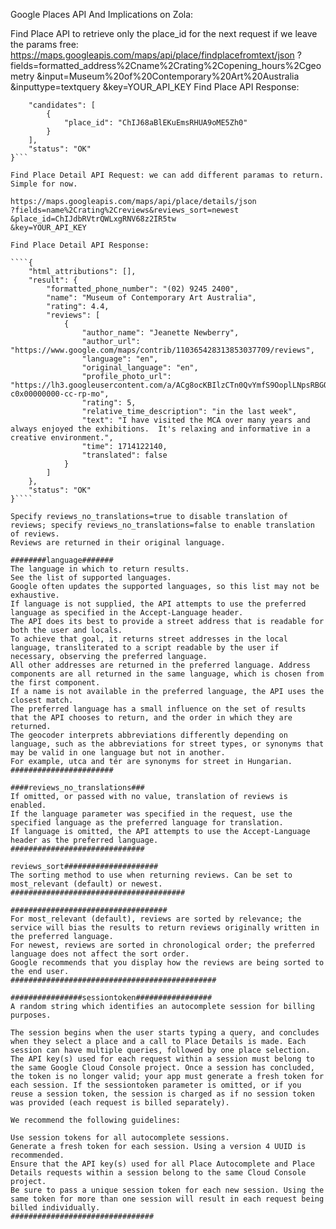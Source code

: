 Google Places API And Implications on Zola:

Find Place API to retrieve only the place_id for the next request if we leave the params free:
https://maps.googleapis.com/maps/api/place/findplacefromtext/json
  ?fields=formatted_address%2Cname%2Crating%2Copening_hours%2Cgeometry
  &input=Museum%20of%20Contemporary%20Art%20Australia
  &inputtype=textquery
  &key=YOUR_API_KEY
Find Place API Response:

````{
    "candidates": [
        {
            "place_id": "ChIJ68aBlEKuEmsRHUA9oME5Zh0"
        }
    ],
    "status": "OK"
}```

Find Place Detail API Request: we can add different paramas to return. Simple for now.

https://maps.googleapis.com/maps/api/place/details/json
?fields=name%2Crating%2Creviews&reviews_sort=newest
&place_id=ChIJdbRVtrQWLxgRNV68z2IR5tw
&key=YOUR_API_KEY

Find Place Detail API Response:

````{
    "html_attributions": [],
    "result": {
        "formatted_phone_number": "(02) 9245 2400",
        "name": "Museum of Contemporary Art Australia",
        "rating": 4.4,
        "reviews": [
            {
                "author_name": "Jeanette Newberry",
                "author_url": "https://www.google.com/maps/contrib/110365428313853037709/reviews",
                "language": "en",
                "original_language": "en",
                "profile_photo_url": "https://lh3.googleusercontent.com/a/ACg8ocKBIlzCTn0QvYmfS9OoplLNpsRBGQEwnA4YvEjS6f3Gdm0W7g=s128-c0x00000000-cc-rp-mo",
                "rating": 5,
                "relative_time_description": "in the last week",
                "text": "I have visited the MCA over many years and always enjoyed the exhibitions.  It's relaxing and informative in a creative environment.",
                "time": 1714122140,
                "translated": false
            }
        ]
    },
    "status": "OK"
}````

Specify reviews_no_translations=true to disable translation of reviews; specify reviews_no_translations=false to enable translation of reviews.
Reviews are returned in their original language.

########language#######
The language in which to return results.
See the list of supported languages.
Google often updates the supported languages, so this list may not be exhaustive.
If language is not supplied, the API attempts to use the preferred language as specified in the Accept-Language header.
The API does its best to provide a street address that is readable for both the user and locals.
To achieve that goal, it returns street addresses in the local language, transliterated to a script readable by the user if necessary, observing the preferred language. 
All other addresses are returned in the preferred language. Address components are all returned in the same language, which is chosen from the first component.
If a name is not available in the preferred language, the API uses the closest match.
The preferred language has a small influence on the set of results that the API chooses to return, and the order in which they are returned.
The geocoder interprets abbreviations differently depending on language, such as the abbreviations for street types, or synonyms that may be valid in one language but not in another.
For example, utca and tér are synonyms for street in Hungarian.
#######################

####reviews_no_translations###
If omitted, or passed with no value, translation of reviews is enabled. 
If the language parameter was specified in the request, use the specified language as the preferred language for translation.
If language is omitted, the API attempts to use the Accept-Language header as the preferred language.
##############################

reviews_sort#####################
The sorting method to use when returning reviews. Can be set to most_relevant (default) or newest.
#######################################

###################################
For most_relevant (default), reviews are sorted by relevance; the service will bias the results to return reviews originally written in the preferred language.
For newest, reviews are sorted in chronological order; the preferred language does not affect the sort order.
Google recommends that you display how the reviews are being sorted to the end user.
##############################################

################sessiontoken#################
A random string which identifies an autocomplete session for billing purposes.

The session begins when the user starts typing a query, and concludes when they select a place and a call to Place Details is made. Each session can have multiple queries, followed by one place selection. The API key(s) used for each request within a session must belong to the same Google Cloud Console project. Once a session has concluded, the token is no longer valid; your app must generate a fresh token for each session. If the sessiontoken parameter is omitted, or if you reuse a session token, the session is charged as if no session token was provided (each request is billed separately).

We recommend the following guidelines:

Use session tokens for all autocomplete sessions.
Generate a fresh token for each session. Using a version 4 UUID is recommended.
Ensure that the API key(s) used for all Place Autocomplete and Place Details requests within a session belong to the same Cloud Console project.
Be sure to pass a unique session token for each new session. Using the same token for more than one session will result in each request being billed individually.
################################